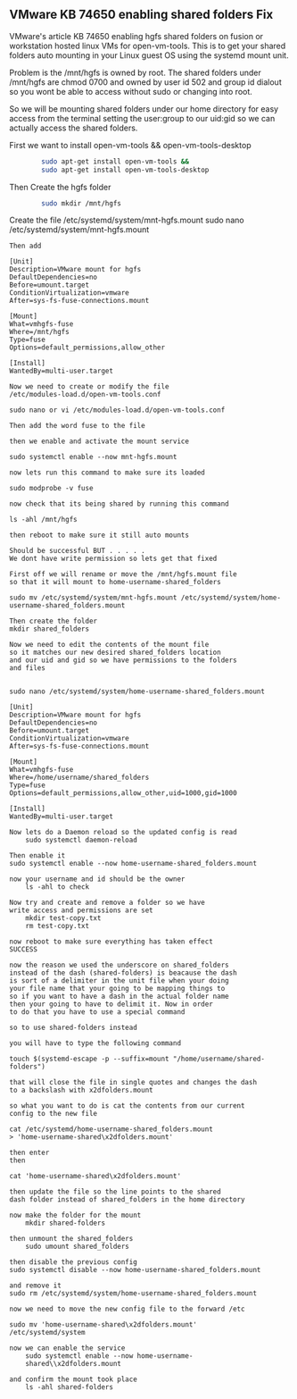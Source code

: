 ## VMware KB 74650 enabling shared folders Fix

VMware's article KB 74650 enabling hgfs shared folders on fusion or workstation
hosted linux VMs for open-vm-tools. This is to get your shared folders auto
mounting in your Linux guest OS using the systemd mount unit.

Problem is the /mnt/hgfs is owned by root. 
The shared folders under /mnt/hgfs are chmod 0700 and owned by user id 502 and group id dialout 
so you wont be able to access without sudo or changing into root.

So we will be mounting shared folders under our home directory for easy access 
from the terminal setting the user:group to our uid:gid so we can actually access 
the shared folders.

First we want to install open-vm-tools && open-vm-tools-desktop

```bash
		sudo apt-get install open-vm-tools &&
		sudo apt-get install open-vm-tools-desktop
```


Then Create the hgfs folder

```bash
		sudo mkdir /mnt/hgfs
```

Create the file /etc/systemd/system/mnt-hgfs.mount
		sudo nano /etc/systemd/system/mnt-hgfs.mount
		
	Then add 
	
	[Unit]
	Description=VMware mount for hgfs
	DefaultDependencies=no
	Before=umount.target
	ConditionVirtualization=vmware
	After=sys-fs-fuse-connections.mount
	
	[Mount]
	What=vmhgfs-fuse
	Where=/mnt/hgfs
	Type=fuse
	Options=default_permissions,allow_other
	
	[Install]
	WantedBy=multi-user.target
	
	Now we need to create or modify the file
	/etc/modules-load.d/open-vm-tools.conf 
	
	sudo nano or vi /etc/modules-load.d/open-vm-tools.conf 
	
	Then add the word fuse to the file
	
	then we enable and activate the mount service
	
	sudo systemctl enable --now mnt-hgfs.mount
	
	now lets run this command to make sure its loaded
	
	sudo modprobe -v fuse 
	
	now check that its being shared by running this command
	
	ls -ahl /mnt/hgfs
	
	then reboot to make sure it still auto mounts
	
	Should be successful BUT . . . . . 
	We dont have write permission so lets get that fixed
	
	First off we will rename or move the /mnt/hgfs.mount file
	so that it will mount to home-username-shared_folders
	
	sudo mv /etc/systemd/system/mnt-hgfs.mount /etc/systemd/system/home-username-shared_folders.mount
	
	Then create the folder
	mkdir shared_folders
	
	Now we need to edit the contents of the mount file
	so it matches our new desired shared_folders location
	and our uid and gid so we have permissions to the folders
	and files 
	
	
	sudo nano /etc/systemd/system/home-username-shared_folders.mount
	
	[Unit]
	Description=VMware mount for hgfs
	DefaultDependencies=no
	Before=umount.target
	ConditionVirtualization=vmware
	After=sys-fs-fuse-connections.mount
	
	[Mount]
	What=vmhgfs-fuse
	Where=/home/username/shared_folders
	Type=fuse
	Options=default_permissions,allow_other,uid=1000,gid=1000
	
	[Install]
	WantedBy=multi-user.target
	
	Now lets do a Daemon reload so the updated config is read
		sudo systemctl daemon-reload
	
	Then enable it 
	sudo systemctl enable --now home-username-shared_folders.mount
	
	now your username and id should be the owner
		ls -ahl to check
	
	Now try and create and remove a folder so we have
	write access and permissions are set
		mkdir test-copy.txt
		rm test-copy.txt
	
	now reboot to make sure everything has taken effect
	SUCCESS
	
	now the reason we used the underscore on shared_folders
	instead of the dash (shared-folders) is beacause the dash 
	is sort of a delimiter in the unit file when your doing
	your file name that your going to be mapping things to
	so if you want to have a dash in the actual folder name
	then your going to have to delimit it. Now in order
	to do that you have to use a special command
	
	so to use shared-folders instead
	
	you will have to type the following command
	
	touch $(systemd-escape -p --suffix=mount "/home/username/shared-folders")
	
	that will close the file in single quotes and changes the dash
	to a backslash with x2dfolders.mount
	
	so what you want to do is cat the contents from our current
	config to the new file 
	
	cat /etc/systemd/home-username-shared_folders.mount 
	> 'home-username-shared\x2dfolders.mount' 
	
	then enter
	then
	
	cat 'home-username-shared\x2dfolders.mount'
	
	then update the file so the line points to the shared
	dash folder instead of shared_folders in the home directory
	
	now make the folder for the mount
		mkdir shared-folders
	
	then unmount the shared_folders
		sudo umount shared_folders
	
	then disable the previous config
	sudo systemctl disable --now home-username-shared_folders.mount
	
	and remove it
	sudo rm /etc/systemd/system/home-username-shared_folders.mount
	
	now we need to move the new config file to the forward /etc
	
	sudo mv 'home-username-shared\x2dfolders.mount' 
	/etc/systemd/system
	
	now we can enable the service 
		sudo systemctl enable --now home-username-
		shared\\x2dfolders.mount
	
	and confirm the mount took place
		ls -ahl shared-folders
	
	
